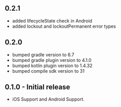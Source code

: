 ## 0.2.1

* added lifecycleState check in Android
* added lockout and lockoutPermanent error types

## 0.2.0

* bumped gradle version to 6.7
* bumped gradle plugin version to 4.1.0
* bumped kotlin plugin version to 1.4.32
* bumped compile sdk version to 31

## 0.1.0 - Initial release

* iOS Support and Android Support.